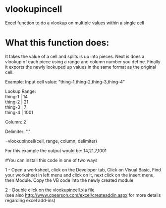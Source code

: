 # vlookupincell
Excel function to do a vlookup on multiple values within a single cell

# What this function does:

It takes the value of a cell and splits is up into pieces. Next is does a vlookup of each piece using a range and column number you define. Finally it exports the newly lookuped up values in the same format as the original cell.

Example:
Input cell value: "thing-1,thing-2,thing-3,thing-4"

Lookup Range:<br>
thing-1  |  14<br>
thing-2  |  21<br>
thing-3  |  7<br>
thing-4  |  1001<br>

Column: 2

Delimiter: ","

=vlookupincell(cell, range, column, delimiter)

For this example the output would be: 14,21,7,1001

#You can install this code in one of two ways

1 - Open a worksheet, click on the Developer tab, Click on Visual Basic, Find your worksheet in left menu and click on it, next click on the insert menu, then Module. Copy the VB code into the newly created module
      
2 - Double click on the vlookupincell.xla file<br>
  (see also http://www.cpearson.com/excel/createaddin.aspx for more details regarding excel add-ins)
